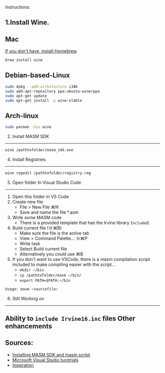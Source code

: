 Instructions:

1.Install Wine.
---------------

Mac
---

[If you don't have, install Homebrew](https://docs.brew.sh/Installation.html).

```sh
brew install wine
```

Debian-based-Linux
------------------

```sh
sudo dpkg --add-architecture i386 
sudo add-apt-repository ppa:ubuntu-wine/ppa
sudo apt-get update
sudo apt-get install -y wine-stable
```

Arch-linux
----------

```sh
sudo pacman -Syu wine
```

2. Install MASM SDK
-------------------

```sh
wine /pathtofolder/masm_sdk.exe
```

4. Install Registries
---------------------
```sh
wine regedit /pathtofolder/registry.reg
```

5. Open folder In Visual Studio Code
------------------------------------
1. Open this folder in VS Code
2. Create new file
    - File > New File ⌘N
    - Save and name the file *.asm
3. Write some MASM code
    - There is a provided template that has the Irvine library `Include`d.
4. Build current file (⇧⌘B)
    - Make sure the file is the active tab
    - View > Command Palette... ⇧⌘P
    - Write task
    - Select Build current file
    - Alternatively you could use ⌘B
5. If you don't want to use VSCode, there is a masm compilation script included
   to make compiling easier with the script...
    - `mkdir ~/bin`
    - `cp /pathtofolder/masm ~/bin/` 
    - `export PATH=$PATH:~/bin`

```sh
Usage: masm <sourcefile>
```


6. Still Working on
---------------------
Ability to `include Irvine16.inc` files
Other enhancements
---------------------

Sources: 
--------

   - [Installing MASM SDK and masm script](https://reberhardt.com/blog/programming/2016/01/30/masm-on-mac-or-linux.html)
   - [Microsoft Visual Studio turotrials](https://code.visualstudio.com/docs/)
   - [Inspiration](https://github.com/janka102/MASM_OSX)
